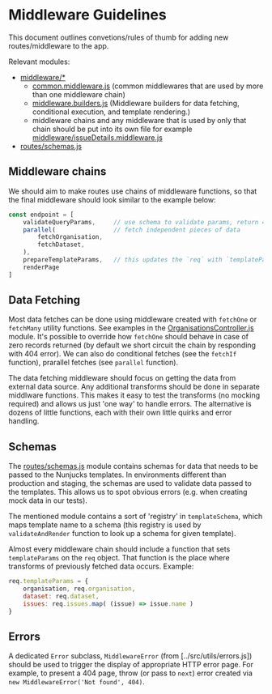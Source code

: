 # Middleware Guidelines

This document outlines convetions/rules of thumb for adding new routes/middleware to the app.

Relevant modules:
- [middleware/*](../src/middleware)
  - [common.middleware.js](../src/middleware/common.middleware.js) (common middlewares that are used by more than one middleware chain)
  - [middleware.builders.js](../src/middleware/middleware.builders.js) (Middleware builders for data fetching, conditional execution, and template rendering.)
  - middleware chains and any middleware that is used by only that chain should be put into its own file for example [middleware/issueDetails.middleware.js](../src/middleware/issueDetails.middleware.js)
- [routes/schemas.js](../src/routes/schemas.js)


## Middleware chains

We should aim to make routes use chains of middleware functions, so that the final middleware should look similar to the example below:

```javascript
const endpoint = [
    validateQueryParams,     // use schema to validate params, return 400 if invalid
    parallel(                // fetch independent pieces of data
        fetchOrganisation,
        fetchDataset,
    ),
    prepareTemplateParams,   // this updates the `req` with `templateParams
    renderPage
]
```

## Data Fetching

Most data fetches can be done using middleware created with `fetchOne` or `fetchMany` utility functions. See examples in the [OrganisationsController.js](../src/controllers/OrganisationsController.js) module. It's possible to override how `fetchOne` should behave in case of zero records returned (by default we short circuit the chain by responding with 404 error). We can also do conditional fetches (see the `fetchIf` function), prarallel fetches (see `parallel` function).

The data fetching middleware should focus on getting the data from external data source. Any additional transforms should be done in separate middlware functions. This makes it easy to test the transforms (no mocking required) and allows us just 'one way' to handle errors. The alternative is dozens of little functions, each with their own little quirks and error handling.

## Schemas

The [routes/schemas.js](../src/routes/schemas.js) module contains schemas for data that needs to be passed to the Nunjucks templates. In environments different than production and staging, 
the schemas are used to validate data passed to the templates. This allows us to spot 
obvious errors (e.g. when creating mock data in our tests).

The mentioned module contains a sort of 'registry' in `templateSchema`, which maps template name to a schema (this registry is used by `validateAndRender` function to look up a schema for given template).

Almost every middleware chain should include a function that sets `templateParams` on the `req` object. That function is the place where transforms of previously fetched data occurs. Example:

```javascript
req.templateParams = {
    organisation, req.organisation,
    dataset: req.dataset,
    issues: req.issues.map( (issue) => issue.name )
}
```

## Errors

A dedicated `Error` subclass, `MiddlewareError` (from [../src/utils/errors.js]) should be used to trigger the display of appropriate HTTP error page. For example, to present a 404 page, throw (or pass to `next`) error created via `new MiddlewareError('Not found', 404)`.